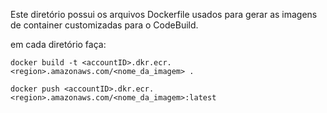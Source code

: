 Este diretório possui os arquivos Dockerfile usados para gerar as imagens de container customizadas para o CodeBuild.

em cada diretório faça:

`docker build -t <accountID>.dkr.ecr.<region>.amazonaws.com/<nome_da_imagem> .`

`docker push <accountID>.dkr.ecr.<region>.amazonaws.com/<nome_da_imagem>:latest`
